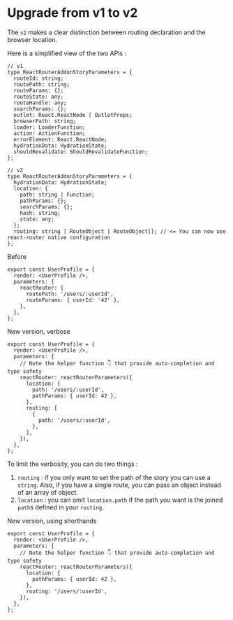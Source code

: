 # Upgrade from v1 to v2

The `v2` makes a clear distinction between routing declaration and the browser location.

Here is a simplified view of the two APIs :

```tsx
// v1
type ReactRouterAddonStoryParameters = {
  routeId: string;
  routePath: string;
  routeParams: {};
  routeState: any;
  routeHandle: any;
  searchParams: {};
  outlet: React.ReactNode | OutletProps;
  browserPath: string;
  loader: LoaderFunction;
  action: ActionFunction;
  errorElement: React.ReactNode;
  hydrationData: HydrationState;
  shouldRevalidate: ShouldRevalidateFunction;
};

// v2
type ReactRouterAddonStoryParameters = {
  hydrationData: HydrationState;
  location: {
    path: string | Function;
    pathParams: {};
    searchParams: {};
    hash: string;
    state: any;
  };
  routing: string | RouteObject | RouteObject[]; // <= You can now use react-router native configuration
};
```

Before

```tsx
export const UserProfile = {
  render: <UserProfile />,
  parameters: {
    reactRouter: {
      routePath: '/users/:userId',
      routeParams: { userId: '42' },
    },
  },
};
```

New version, verbose

```tsx
export const UserProfile = {
  render: <UserProfile />,
  parameters: {
    // Note the helper function 👇 that provide auto-completion and type safety
    reactRouter: reactRouterParameters({
      location: {
        path: '/users/:userId',
        pathParams: { userId: 42 },
      },
      routing: [
        {
          path: '/users/:userId',
        },
      ],
    }),
  },
};
```

To limit the verbosity, you can do two things :

1. `routing` : if you only want to set the path of the story you can use a `string`. Also, if you have a single route, you can pass an object instead of an array of object.
2. `location` : you can omit `location.path` if the path you want is the joined `path`s defined in your `routing`.

New version, using shorthands

```tsx
export const UserProfile = {
  render: <UserProfile />,
  parameters: {
    // Note the helper function 👇 that provide auto-completion and type safety
    reactRouter: reactRouterParameters({
      location: {
        pathParams: { userId: 42 },
      },
      routing: '/users/:userId',
    }),
  },
};
```
